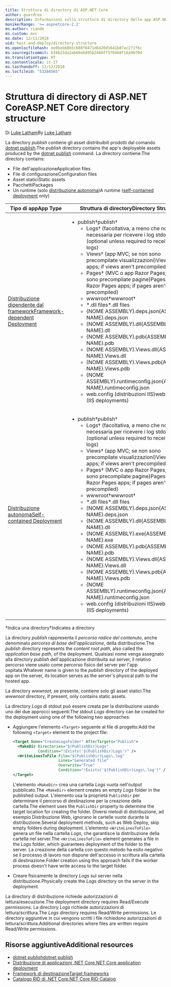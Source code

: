 ```yaml
---
title: Struttura di directory di ASP.NET Core
author: guardrex
description: Informazioni sulla struttura di directory delle app ASP.NET Core pubblicate.
monikerRange: '>= aspnetcore-2.2'
ms.author: riande
ms.custom: mvc
ms.date: 12/11/2018
uid: host-and-deploy/directory-structure
ms.openlocfilehash: ee0bebb8b5c688f8471d6420d1641b87ac271f6c
ms.sourcegitcommit: b34b25da2ab68e6495b2460ff570468f16a9bf0d
ms.translationtype: HT
ms.contentlocale: it-IT
ms.lasthandoff: 12/12/2018
ms.locfileid: "53284565"
---
```

# <a name="aspnet-core-directory-structure"></a><span data-ttu-id="72c85-103">Struttura di directory di ASP.NET Core</span><span class="sxs-lookup"><span data-stu-id="72c85-103">ASP.NET Core directory structure</span></span>

<span data-ttu-id="72c85-104">Di [Luke Latham](https://github.com/guardrex)</span><span class="sxs-lookup"><span data-stu-id="72c85-104">By [Luke Latham](https://github.com/guardrex)</span></span>

<span data-ttu-id="72c85-105">La directory *publish* contiene gli asset distribuibili prodotti dal comando [dotnet publish](/dotnet/core/tools/dotnet-publish).</span><span class="sxs-lookup"><span data-stu-id="72c85-105">The *publish* directory contains the app's deployable assets produced by the [dotnet publish](/dotnet/core/tools/dotnet-publish) command.</span></span> <span data-ttu-id="72c85-106">La directory contiene:</span><span class="sxs-lookup"><span data-stu-id="72c85-106">The directory contains:</span></span>

* <span data-ttu-id="72c85-107">File dell'applicazione</span><span class="sxs-lookup"><span data-stu-id="72c85-107">Application files</span></span>
* <span data-ttu-id="72c85-108">File di configurazione</span><span class="sxs-lookup"><span data-stu-id="72c85-108">Configuration files</span></span>
* <span data-ttu-id="72c85-109">Asset statici</span><span class="sxs-lookup"><span data-stu-id="72c85-109">Static assets</span></span>
* <span data-ttu-id="72c85-110">Pacchetti</span><span class="sxs-lookup"><span data-stu-id="72c85-110">Packages</span></span>
* <span data-ttu-id="72c85-111">Un runtime (solo [distribuzione autonoma](/dotnet/core/deploying/#self-contained-deployments-scd))</span><span class="sxs-lookup"><span data-stu-id="72c85-111">A runtime ([self-contained deployment](/dotnet/core/deploying/#self-contained-deployments-scd) only)</span></span>

| <span data-ttu-id="72c85-112">Tipo di app</span><span class="sxs-lookup"><span data-stu-id="72c85-112">App Type</span></span> | <span data-ttu-id="72c85-113">Struttura di directory</span><span class="sxs-lookup"><span data-stu-id="72c85-113">Directory Structure</span></span> |
| -------- | ------------------- |
| [<span data-ttu-id="72c85-114">Distribuzione dipendente dal framework</span><span class="sxs-lookup"><span data-stu-id="72c85-114">Framework-dependent Deployment</span></span>](/dotnet/core/deploying/#framework-dependent-deployments-fdd) | <ul><li><span data-ttu-id="72c85-115">publish&dagger;</span><span class="sxs-lookup"><span data-stu-id="72c85-115">publish&dagger;</span></span><ul><li><span data-ttu-id="72c85-116">Logs&dagger; (facoltativa, a meno che non sia necessaria per ricevere i log stdout)</span><span class="sxs-lookup"><span data-stu-id="72c85-116">Logs&dagger; (optional unless required to receive stdout logs)</span></span></li><li><span data-ttu-id="72c85-117">Views&dagger; (app MVC; se non sono precompilate visualizzazioni)</span><span class="sxs-lookup"><span data-stu-id="72c85-117">Views&dagger; (MVC apps; if views aren't precompiled)</span></span></li><li><span data-ttu-id="72c85-118">Pages&dagger; (MVC o app Razor Pages; se non sono precompilate pagine)</span><span class="sxs-lookup"><span data-stu-id="72c85-118">Pages&dagger; (MVC or Razor Pages apps; if pages aren't precompiled)</span></span></li><li><span data-ttu-id="72c85-119">wwwroot&dagger;</span><span class="sxs-lookup"><span data-stu-id="72c85-119">wwwroot&dagger;</span></span></li><li><span data-ttu-id="72c85-120">\*\.dll files</span><span class="sxs-lookup"><span data-stu-id="72c85-120">\*\.dll files</span></span></li><li><span data-ttu-id="72c85-121">{NOME ASSEMBLY}.deps.json</span><span class="sxs-lookup"><span data-stu-id="72c85-121">{ASSEMBLY NAME}.deps.json</span></span></li><li><span data-ttu-id="72c85-122">{NOME ASSEMBLY}.dll</span><span class="sxs-lookup"><span data-stu-id="72c85-122">{ASSEMBLY NAME}.dll</span></span></li><li><span data-ttu-id="72c85-123">{NOME ASSEMBLY}.pdb</span><span class="sxs-lookup"><span data-stu-id="72c85-123">{ASSEMBLY NAME}.pdb</span></span></li><li><span data-ttu-id="72c85-124">{NOME ASSEMBLY}.Views.dll</span><span class="sxs-lookup"><span data-stu-id="72c85-124">{ASSEMBLY NAME}.Views.dll</span></span></li><li><span data-ttu-id="72c85-125">{NOME ASSEMBLY}.Views.pdb</span><span class="sxs-lookup"><span data-stu-id="72c85-125">{ASSEMBLY NAME}.Views.pdb</span></span></li><li><span data-ttu-id="72c85-126">{NOME ASSEMBLY}.runtimeconfig.json</span><span class="sxs-lookup"><span data-stu-id="72c85-126">{ASSEMBLY NAME}.runtimeconfig.json</span></span></li><li><span data-ttu-id="72c85-127">web.config (distribuzioni IIS)</span><span class="sxs-lookup"><span data-stu-id="72c85-127">web.config (IIS deployments)</span></span></li></ul></li></ul> |
| [<span data-ttu-id="72c85-128">Distribuzione autonoma</span><span class="sxs-lookup"><span data-stu-id="72c85-128">Self-contained Deployment</span></span>](/dotnet/core/deploying/#self-contained-deployments-scd) | <ul><li><span data-ttu-id="72c85-129">publish&dagger;</span><span class="sxs-lookup"><span data-stu-id="72c85-129">publish&dagger;</span></span><ul><li><span data-ttu-id="72c85-130">Logs&dagger; (facoltativa, a meno che non sia necessaria per ricevere i log stdout)</span><span class="sxs-lookup"><span data-stu-id="72c85-130">Logs&dagger; (optional unless required to receive stdout logs)</span></span></li><li><span data-ttu-id="72c85-131">Views&dagger; (app MVC; se non sono precompilate visualizzazioni)</span><span class="sxs-lookup"><span data-stu-id="72c85-131">Views&dagger; (MVC apps; if views aren't precompiled)</span></span></li><li><span data-ttu-id="72c85-132">Pages&dagger; (MVC o app Razor Pages; se non sono precompilate pagine)</span><span class="sxs-lookup"><span data-stu-id="72c85-132">Pages&dagger; (MVC or Razor Pages apps; if pages aren't precompiled)</span></span></li><li><span data-ttu-id="72c85-133">wwwroot&dagger;</span><span class="sxs-lookup"><span data-stu-id="72c85-133">wwwroot&dagger;</span></span></li><li><span data-ttu-id="72c85-134">\*.dll files</span><span class="sxs-lookup"><span data-stu-id="72c85-134">\*.dll files</span></span></li><li><span data-ttu-id="72c85-135">{NOME ASSEMBLY}.deps.json</span><span class="sxs-lookup"><span data-stu-id="72c85-135">{ASSEMBLY NAME}.deps.json</span></span></li><li><span data-ttu-id="72c85-136">{NOME ASSEMBLY}.dll</span><span class="sxs-lookup"><span data-stu-id="72c85-136">{ASSEMBLY NAME}.dll</span></span></li><li><span data-ttu-id="72c85-137">{NOME ASSEMBLY}.exe</span><span class="sxs-lookup"><span data-stu-id="72c85-137">{ASSEMBLY NAME}.exe</span></span></li><li><span data-ttu-id="72c85-138">{NOME ASSEMBLY}.pdb</span><span class="sxs-lookup"><span data-stu-id="72c85-138">{ASSEMBLY NAME}.pdb</span></span></li><li><span data-ttu-id="72c85-139">{NOME ASSEMBLY}.Views.dll</span><span class="sxs-lookup"><span data-stu-id="72c85-139">{ASSEMBLY NAME}.Views.dll</span></span></li><li><span data-ttu-id="72c85-140">{NOME ASSEMBLY}.Views.pdb</span><span class="sxs-lookup"><span data-stu-id="72c85-140">{ASSEMBLY NAME}.Views.pdb</span></span></li><li><span data-ttu-id="72c85-141">{NOME ASSEMBLY}.runtimeconfig.json</span><span class="sxs-lookup"><span data-stu-id="72c85-141">{ASSEMBLY NAME}.runtimeconfig.json</span></span></li><li><span data-ttu-id="72c85-142">web.config (distribuzioni IIS)</span><span class="sxs-lookup"><span data-stu-id="72c85-142">web.config (IIS deployments)</span></span></li></ul></li></ul> |

<span data-ttu-id="72c85-143">&dagger;Indica una directory</span><span class="sxs-lookup"><span data-stu-id="72c85-143">&dagger;Indicates a directory</span></span>

<span data-ttu-id="72c85-144">La directory *publish* rappresenta il *percorso radice del contenuto*, anche denominato *percorso di base dell'applicazione*, della distribuzione.</span><span class="sxs-lookup"><span data-stu-id="72c85-144">The *publish* directory represents the *content root path*, also called the *application base path*, of the deployment.</span></span> <span data-ttu-id="72c85-145">Qualsiasi nome venga assegnato alla directory *publish* dell'applicazione distribuita sul server, il relativo percorso viene usato come percorso fisico del server per l'app ospitata.</span><span class="sxs-lookup"><span data-stu-id="72c85-145">Whatever name is given to the *publish* directory of the deployed app on the server, its location serves as the server's physical path to the hosted app.</span></span>

<span data-ttu-id="72c85-146">La directory *wwwroot*, se presente, contiene solo gli asset statici.</span><span class="sxs-lookup"><span data-stu-id="72c85-146">The *wwwroot* directory, if present, only contains static assets.</span></span>

<span data-ttu-id="72c85-147">La directory *Logs* di stdout può essere creata per la distribuzione usando uno dei due approcci seguenti:</span><span class="sxs-lookup"><span data-stu-id="72c85-147">The stdout *Logs* directory can be created for the deployment using one of the following two approaches:</span></span>

* <span data-ttu-id="72c85-148">Aggiungere l'elemento `<Target>` seguente al file di progetto:</span><span class="sxs-lookup"><span data-stu-id="72c85-148">Add the following `<Target>` element to the project file:</span></span>

   ```xml
   <Target Name="CreateLogsFolder" AfterTargets="Publish">
     <MakeDir Directories="$(PublishDir)Logs" 
              Condition="!Exists('$(PublishDir)Logs')" />
     <WriteLinesToFile File="$(PublishDir)Logs\.log" 
                       Lines="Generated file" 
                       Overwrite="True" 
                       Condition="!Exists('$(PublishDir)Logs\.log')" />
   </Target>
   ```

   <span data-ttu-id="72c85-149">L'elemento `<MakeDir>` crea una cartella *Logs* vuota nell'output pubblicato.</span><span class="sxs-lookup"><span data-stu-id="72c85-149">The `<MakeDir>` element creates an empty *Logs* folder in the published output.</span></span> <span data-ttu-id="72c85-150">L'elemento usa la proprietà `PublishDir` per determinare il percorso di destinazione per la creazione della cartella.</span><span class="sxs-lookup"><span data-stu-id="72c85-150">The element uses the `PublishDir` property to determine the target location for creating the folder.</span></span> <span data-ttu-id="72c85-151">Diversi metodi di distribuzione, ad esempio Distribuzione Web, ignorano le cartelle vuote durante la distribuzione.</span><span class="sxs-lookup"><span data-stu-id="72c85-151">Several deployment methods, such as Web Deploy, skip empty folders during deployment.</span></span> <span data-ttu-id="72c85-152">L'elemento `<WriteLinesToFile>` genera un file nella cartella *Logs*, che garantisce la distribuzione della cartella nel server.</span><span class="sxs-lookup"><span data-stu-id="72c85-152">The `<WriteLinesToFile>` element generates a file in the *Logs* folder, which guarantees deployment of the folder to the server.</span></span> <span data-ttu-id="72c85-153">La creazione della cartella con questo metodo ha esito negativo se il processo di lavoro non dispone dell'accesso in scrittura alla cartella di destinazione.</span><span class="sxs-lookup"><span data-stu-id="72c85-153">Folder creation using this approach fails if the worker process doesn't have write access to the target folder.</span></span>

* <span data-ttu-id="72c85-154">Creare fisicamente la directory *Logs* sul server nella distribuzione.</span><span class="sxs-lookup"><span data-stu-id="72c85-154">Physically create the *Logs* directory on the server in the deployment.</span></span>

<span data-ttu-id="72c85-155">La directory di distribuzione richiede autorizzazioni di lettura/esecuzione.</span><span class="sxs-lookup"><span data-stu-id="72c85-155">The deployment directory requires Read/Execute permissions.</span></span> <span data-ttu-id="72c85-156">La directory *Logs* richiede autorizzazioni di lettura/scrittura.</span><span class="sxs-lookup"><span data-stu-id="72c85-156">The *Logs* directory requires Read/Write permissions.</span></span> <span data-ttu-id="72c85-157">Le directory aggiuntive in cui vengono scritti i file richiedono autorizzazioni di lettura/scrittura.</span><span class="sxs-lookup"><span data-stu-id="72c85-157">Additional directories where files are written require Read/Write permissions.</span></span>

## <a name="additional-resources"></a><span data-ttu-id="72c85-158">Risorse aggiuntive</span><span class="sxs-lookup"><span data-stu-id="72c85-158">Additional resources</span></span>

* [<span data-ttu-id="72c85-159">dotnet publish</span><span class="sxs-lookup"><span data-stu-id="72c85-159">dotnet publish</span></span>](/dotnet/core/tools/dotnet-publish)
* [<span data-ttu-id="72c85-160">Distribuzione di applicazioni .NET Core</span><span class="sxs-lookup"><span data-stu-id="72c85-160">.NET Core application deployment</span></span>](/dotnet/core/deploying/)
* [<span data-ttu-id="72c85-161">Framework di destinazione</span><span class="sxs-lookup"><span data-stu-id="72c85-161">Target frameworks</span></span>](/dotnet/standard/frameworks)
* [<span data-ttu-id="72c85-162">Catalogo RID di .NET Core</span><span class="sxs-lookup"><span data-stu-id="72c85-162">.NET Core RID Catalog</span></span>](/dotnet/core/rid-catalog)
